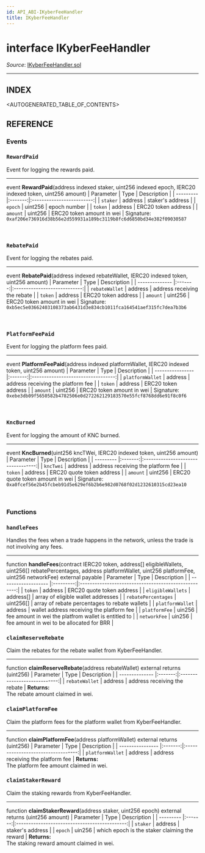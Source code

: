 ```yaml
---
id: API_ABI-IKyberFeeHandler
title: IKyberFeeHandler
---
```

[//]: # (tagline)
# interface IKyberFeeHandler

*Source*: [IKyberFeeHandler.sol](https://github.com/KyberNetwork/smart-contracts/blob/master/contracts/IKyberFeeHandler.sol)
___

## INDEX

<AUTOGENERATED_TABLE_OF_CONTENTS>

## REFERENCE

### Events

### `RewardPaid`
Event for logging the rewards paid.
___
event __RewardPaid__(address indexed staker, uint256 indexed epoch, IERC20 indexed token, uint256 amount)
| Parameter | Type    | Description               |
| --------- |:-------:|:-------------------------:|
| `staker`  | address | staker's address          |
| `epoch`   | uint256 | epoch number              |
| `token`   | address | ERC20 token address       |
| `amount`  | uint256 | ERC20 token amount in wei |
Signature: `0xaf206e736916d38b56e2d559931a189bc3119b8fc6d6850bd34e382f09030587`

<br />

### `RebatePaid`
Event for logging the rebates paid.
___
event __RebatePaid__(address indexed rebateWallet, IERC20 indexed token, uint256 amount)
| Parameter      | Type    | Description                  |
| -------------- |:-------:|:----------------------------:|
| `rebateWallet` | address | address receiving the rebate |
| `token`        | address | ERC20 token address          |
| `amount`       | uint256 | ERC20 token amount in wei    |
Signature: `0xb5ec5e03662403108373ab6431d3e834cb1011fca164541aef315fc7dea7b3b6`

<br />

### `PlatformFeePaid`
Event for logging the platform fees paid.
___
event __PlatformFeePaid__(address indexed platformWallet, IERC20 indexed token, uint256 amount)
| Parameter        | Type    | Description                        |
| ---------------- |:-------:|:----------------------------------:|
| `platformWallet` | address | address receiving the platform fee |
| `token`          | address | ERC20 token address                |
| `amount`         | uint256 | ERC20 token amount in wei          |
Signature: `0xebe3db09f5650582b4782506e0d272262129183570e55fcf8768dd6e91f8c0f6`

<br />

### `KncBurned`
Event for logging the amount of KNC burned.
___
event __KncBurned__(uint256 kncTWei, IERC20 indexed token, uint256 amount)
| Parameter | Type    | Description                        |
| --------- |:-------:|:----------------------------------:|
| `kncTwei` | address | address receiving the platform fee |
| `token`   | address | ERC20 quote token address          |
| `amount`  | uint256 | ERC20 quote token amount in wei    |
Signature: `0xa0fcef56e2b45fcbeb91d5e629ef6b2b6e982d0768f02d1232610315cd23ea10`

<br />

### Functions

### `handleFees`
Handles the fees when a trade happens in the network, unless the trade is not involving any fees.
___
function __handleFees__(contract IERC20 token, address[] eligibleWallets, uint256[] rebatePercentages, address platformWallet, uint256 platformFee, uint256 networkFee) external payable
| Parameter           | Type      | Description                                          |
| ------------------- |:---------:|:----------------------------------------------------:|
| `token`             | address   | ERC20 quote token address                            |
| `eligibleWallets`   | address[] | array of eligible wallet addresses                   |
| `rebatePercentages` | uint256[] | array of rebate percentages to rebate wallets        |
| `platformWallet`    | address   | wallet address receiving the platform fee            |
| `platformFee`       | uin256    | fee amount in wei the platfrom wallet is entitled to |
| `networkFee`        | uin256    | fee amount in wei to be allocated for BRR            |
<br />

### `claimReserveRebate`
Claim the rebates for the rebate wallet from KyberFeeHandler.
___
function __claimReserveRebate__(address rebateWallet) external returns (uint256)
| Parameter      | Type    | Description                  |
| -------------- |:-------:|:----------------------------:|
| `rebateWallet` | address | address receiving the rebate |
**Returns:**\
The rebate amount claimed in wei.
<br />

### `claimPlatformFee`
Claim the platform fees for the platform wallet from KyberFeeHandler.
___
function __claimPlatformFee__(address platformWallet) external returns (uint256)
| Parameter        | Type    | Description                        |
| ---------------- |:-------:|:----------------------------------:|
| `platformWallet` | address | address receiving the platform fee |
**Returns:**\
The platform fee amount claimed in wei.
<br />

### `claimStakerReward`
Claim the staking rewards from KyberFeeHandler.
___
function __claimStakerReward__(address staker, uint256 epoch) external returns (uint256 amount)
| Parameter | Type    | Description                                   |
| --------- |:-------:|:---------------------------------------------:|
| `staker`  | address | staker's address                              |
| `epoch`   | uin256  | which epoch is the staker claiming the reward |
**Returns:**\
The staking reward amount claimed in wei.
<br />
